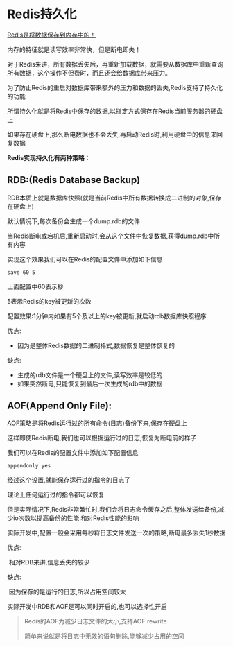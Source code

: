 # Redis持久化

<u>Redis是将数据保存到内存中的！</u>

内存的特征就是读写效率非常快，但是断电即失！

对于Redis来讲，所有数据丢失后，再重新加载数据，就需要从数据库中重新查询所有数据，这个操作不但费时，而且还会给数据库带来压力。

为了防止Redis的重启对数据库带来额外的压力和数据的丢失,Redis支持了持久化的功能

所谓持久化就是将Redis中保存的数据,以指定方式保存在Redis当前服务器的硬盘上

如果存在硬盘上,那么断电数据也不会丢失,再启动Redis时,利用硬盘中的信息来回复数据

**Redis实现持久化有两种策略**：

## RDB:(Redis Database Backup)

RDB本质上就是数据库快照(就是当前Redis中所有数据转换成二进制的对象,保存在硬盘上)

默认情况下,每次备份会生成一个dump.rdb的文件

当Redis断电或宕机后,重新启动时,会从这个文件中恢复数据,获得dump.rdb中所有内容

实现这个效果我们可以在Redis的配置文件中添加如下信息

```sh
save 60 5
```

上面配置中60表示秒

5表示Redis的key被更新的次数

配置效果:1分钟内如果有5个及以上的key被更新,就启动rdb数据库快照程序

优点:

* 因为是整体Redis数据的二进制格式,数据恢复是整体恢复的

缺点:

* 生成的rdb文件是一个硬盘上的文件,读写效率是较低的
* 如果突然断电,只能恢复到最后一次生成的rdb中的数据

## AOF(Append Only File):

AOF策略是将Redis运行过的所有命令(日志)备份下来,保存在硬盘上

这样即使Redis断电,我们也可以根据运行过的日志,恢复为断电前的样子

我们可以在Redis的配置文件中添加如下配置信息

```sh
appendonly yes
```

经过这个设置,就能保存运行过的指令的日志了

理论上任何运行过的指令都可以恢复

但是实际情况下,Redis非常繁忙时,我们会将日志命令缓存之后,整体发送给备份,减少io次数以提高备份的性能 和对Redis性能的影响

实际开发中,配置一般会采用每秒将日志文件发送一次的策略,断电最多丢失1秒数据

优点:

​		相对RDB来讲,信息丢失的较少

缺点:

​		因为保存的是运行的日志,所以占用空间较大

实际开发中RDB和AOF是可以同时开启的,也可以选择性开启



> Redis的AOF为减少日志文件的大小,支持AOF rewrite
>
> 简单来说就是将日志中无效的语句删除,能够减少占用的空间